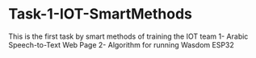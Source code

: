 # Task-1-IOT-SmartMethods
This is the first task by smart methods of training the IOT team
1- Arabic Speech-to-Text Web Page
2- Algorithm for running Wasdom ESP32
